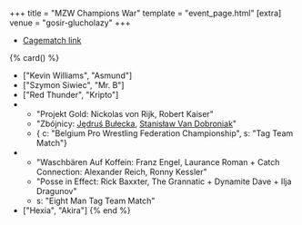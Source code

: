 +++
title = "MZW Champions War"
template = "event_page.html"
[extra]
venue = "gosir-glucholazy"
+++

* [Cagematch link](https://www.cagematch.net/?id=1&nr=128358)

{% card() %}
- ["Kevin Williams", "Asmund"]
- ["Szymon Siwiec", "Mr. B"]
- ["Red Thunder", "Kripto"]
- - "Projekt Gold: Nickolas von Rijk, Robert Kaiser"
  - "Zbójnicy: [Jędruś Bułecka](@/w/jedrus-bulecka.md), [Stanisław Van Dobroniak](@/w/stanislaw-van-dobroniak.md)"
  - { c: "Belgium Pro Wrestling Federation Championship", s: "Tag Team Match"}
- - "Waschbären Auf Koffein: Franz Engel, Laurance Roman + Catch Connection: Alexander Reich, Ronny Kessler"
  - "Posse in Effect: Rick Baxxter, The Grannatic + Dynamite Dave + Ilja Dragunov"
  - s: "Eight Man Tag Team Match"
- ["Hexia", "Akira"]
{% end %}
